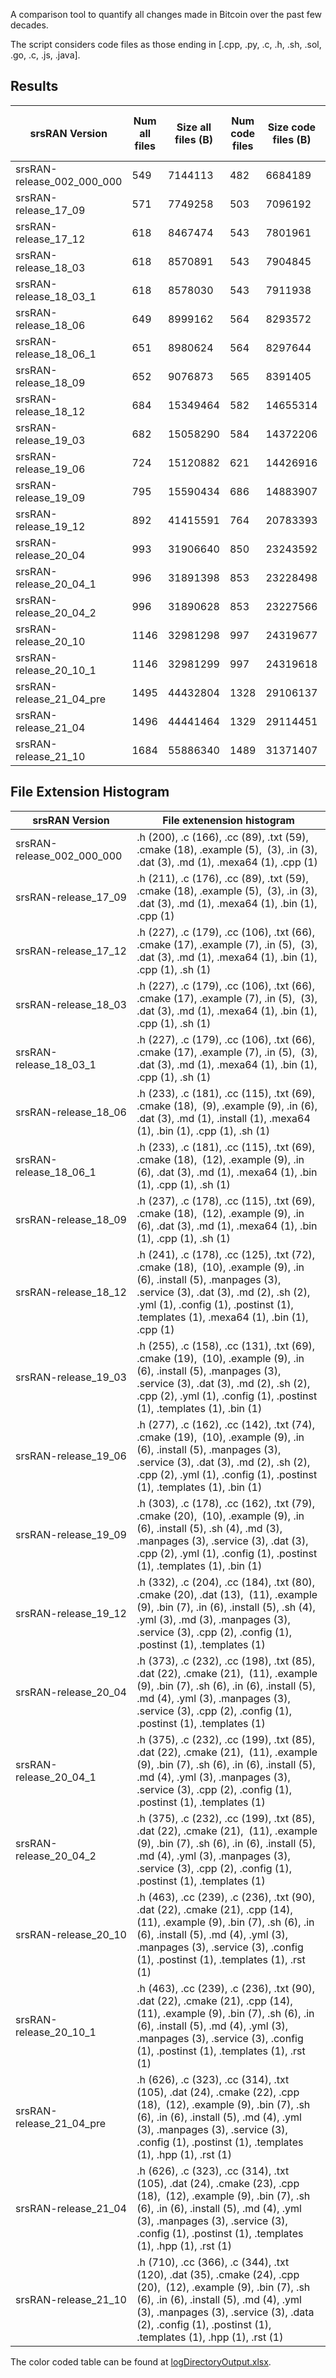 A comparison tool to quantify all changes made in Bitcoin over the past few decades.

The script considers code files as those ending in [.cpp, .py, .c, .h, .sh, .sol, .go, .c, .js, .java].

## Results
| srsRAN Version                | Num all files | Size all files (B) | Num code files | Size code files (B) | \* | All line additions | All line removals | All files changed | Ratio all files changed | All changed bytes | Ratio all bytes changed | \* | Code line additions | Code line removals | Code files changed | Ratio code files changed | Code changed bytes | Ratio code bytes changed |
| ----------------------------- | ------------- | ------------------ | --------------------------------------------------- | ------------------- | -- | ------------------ | ----------------- | ----------------- | ----------------------- | ----------------- | ----------------------- | -- | ------------------- | ------------------ | ------------------ | ------------------------ | ------------------ | ------------------------ |
| srsRAN-release\_002\_000\_000 | 549           | 7144113            | 482                                                 | 6684189             | \* | N/A                | N/A               | N/A               | N/A                     | N/A               | N/A                     | \* | N/A                 | N/A                | N/A                | N/A                      | N/A                | N/A                      |
| srsRAN-release\_17\_09        | 571           | 7749258            | 503                                                 | 7096192             | \* | 21383              | 8593              | 318               | 55.6918%                | 3503893           | 45.2159%                | \* | 21108               | 7094               | 292                | 58.0517%                 | 3249146            | 45.7872%                 |
| srsRAN-release\_17\_12        | 618           | 8467474            | 543                                                 | 7801961             | \* | 28246              | 7120              | 340               | 55.0162%                | 6386938           | 75.4291%                | \* | 27644               | 6900               | 313                | 57.6427%                 | 6306087            | 80.8269%                 |
| srsRAN-release\_18\_03        | 618           | 8570891            | 543                                                 | 7904845             | \* | 5141               | 2334              | 159               | 25.7282%                | 3418182           | 39.8813%                | \* | 5082                | 2317               | 151                | 27.8085%                 | 3369714            | 42.6285%                 |
| srsRAN-release\_18\_03\_1     | 618           | 8578030            | 543                                                 | 7911938             | \* | 870                | 845               | 278               | 44.9838%                | 3230705           | 37.6626%                | \* | 859                 | 838                | 272                | 50.0921%                 | 3220329            | 40.7022%                 |
| srsRAN-release\_18\_06        | 649           | 8999162            | 564                                                 | 8293572             | \* | 19793              | 6913              | 303               | 46.6872%                | 6574956           | 73.0619%                | \* | 18546               | 6642               | 266                | 47.1631%                 | 6412981            | 77.3247%                 |
| srsRAN-release\_18\_06\_1     | 651           | 8980624            | 564                                                 | 8297644             | \* | 359                | 600               | 41                | 6.2980%                 | 700133            | 7.7960%                 | \* | 196                 | 63                 | 29                 | 5.1418%                  | 671489             | 8.0925%                  |
| srsRAN-release\_18\_09        | 652           | 9076873            | 565                                                 | 8391405             | \* | 9505               | 6079              | 207               | 31.7485%                | 3130406           | 34.4877%                | \* | 9347                | 3959               | 185                | 32.7434%                 | 3063429            | 36.5067%                 |
| srsRAN-release\_18\_12        | 684           | 15349464           | 582                                                 | 14655314            | \* | 233625             | 29839             | 221               | 32.3099%                | 11664060          | 75.9900%                | \* | 233083              | 7389               | 172                | 29.5533%                 | 11571373           | 78.9568%                 |
| srsRAN-release\_19\_03        | 682           | 15058290           | 584                                                 | 14372206            | \* | 62729              | 87190             | 657               | 96.3343%                | 13697400          | 90.9625%                | \* | 62173               | 75812              | 536                | 91.7808%                 | 13522334           | 94.0867%                 |
| srsRAN-release\_19\_06        | 724           | 15120882           | 621                                                 | 14426916            | \* | 52107              | 50872             | 346               | 47.7901%                | 12389971          | 81.9395%                | \* | 51718               | 48114              | 304                | 48.9533%                 | 12294988           | 85.2226%                 |
| srsRAN-release\_19\_09        | 795           | 15590434           | 686                                                 | 14883907            | \* | 28570              | 12763             | 298               | 37.4843%                | 10254355          | 65.7734%                | \* | 28095               | 11846              | 271                | 39.5044%                 | 10176993           | 68.3758%                 |
| srsRAN-release\_19\_12        | 892           | 41415591           | 764                                                 | 20783393            | \* | 228489             | 49358             | 721               | 80.8296%                | 40483357          | 97.7491%                | \* | 227807              | 47348              | 671                | 87.8272%                 | 20458224           | 98.4354%                 |
| srsRAN-release\_20\_04        | 993           | 31906640           | 850                                                 | 23243592            | \* | 192596             | 109369            | 930               | 93.6556%                | 30743599          | 96.3549%                | \* | 191610              | 58134              | 796                | 93.6471%                 | 22980455           | 98.8679%                 |
| srsRAN-release\_20\_04\_1     | 996           | 31891398           | 853                                                 | 23228498            | \* | 3155               | 4199              | 91                | 9.1365%                 | 4007870           | 12.5672%                | \* | 3138                | 4183               | 85                 | 9.9648%                  | 3951538            | 17.0116%                 |
| srsRAN-release\_20\_04\_2     | 996           | 31890628           | 853                                                 | 23227566            | \* | 14                 | 23                | 7                 | 0.7028%                 | 128243            | 0.4021%                 | \* | 9                   | 22                 | 5                  | 0.5862%                  | 120349             | 0.5181%                  |
| srsRAN-release\_20\_10        | 1146          | 32981298           | 997                                                 | 24319677            | \* | 57989              | 24131             | 606               | 52.8796%                | 10675974          | 32.3698%                | \* | 57139               | 15145              | 541                | 54.2628%                 | 10444106           | 42.9451%                 |
| srsRAN-release\_20\_10\_1     | 1146          | 32981299           | 997                                                 | 24319618            | \* | 8                  | 7                 | 6                 | 0.5236%                 | 94872             | 0.2877%                 | \* | 3                   | 5                  | 3                  | 0.3009%                  | 66049              | 0.2716%                  |
| srsRAN-release\_21\_04\_pre   | 1495          | 44432804           | 1328                                                | 29106137            | \* | 474593             | 350843            | 1555              | 104.0134%               | 36016274          | 81.0578%                | \* | 469732              | 141366             | 1307               | 98.4187%                 | 29026428           | 99.7261%                 |
| srsRAN-release\_21\_04        | 1496          | 44441464           | 1329                                                | 29114451            | \* | 325                | 116               | 34                | 2.2727%                 | 674015            | 1.5166%                 | \* | 309                 | 115                | 29                 | 2.1821%                  | 621632             | 2.1351%                  |
| srsRAN-release\_21\_10        | 1684          | 55886340           | 1489                                                | 31371407            | \* | 79203              | 17434             | 1006              | 59.7387%                | 23161592          | 41.4441%                | \* | 77921               | 12237              | 888                | 59.6373%                 | 13752636           | 43.8381%                 |

## File Extension Histogram
| srsRAN Version                | File extenension histogram                                                                                                                                                                                                                                             |
| ----------------------------- | ---------------------------------------------------------------------------------------------------------------------------------------------------------------------------------------------------------------------------------------------------------------------- |
| srsRAN-release\_002\_000\_000 | .h (200), .c (166), .cc (89), .txt (59), .cmake (18), .example (5),  (3), .in (3), .dat (3), .md (1), .mexa64 (1), .cpp (1)                                                                                                                                            |
| srsRAN-release\_17\_09        | .h (211), .c (176), .cc (89), .txt (59), .cmake (18), .example (5),  (3), .in (3), .dat (3), .md (1), .mexa64 (1), .bin (1), .cpp (1)                                                                                                                                  |
| srsRAN-release\_17\_12        | .h (227), .c (179), .cc (106), .txt (66), .cmake (17), .example (7), .in (5),  (3), .dat (3), .md (1), .mexa64 (1), .bin (1), .cpp (1), .sh (1)                                                                                                                        |
| srsRAN-release\_18\_03        | .h (227), .c (179), .cc (106), .txt (66), .cmake (17), .example (7), .in (5),  (3), .dat (3), .md (1), .mexa64 (1), .bin (1), .cpp (1), .sh (1)                                                                                                                        |
| srsRAN-release\_18\_03\_1     | .h (227), .c (179), .cc (106), .txt (66), .cmake (17), .example (7), .in (5),  (3), .dat (3), .md (1), .mexa64 (1), .bin (1), .cpp (1), .sh (1)                                                                                                                        |
| srsRAN-release\_18\_06        | .h (233), .c (181), .cc (115), .txt (69), .cmake (18),  (9), .example (9), .in (6), .dat (3), .md (1), .install (1), .mexa64 (1), .bin (1), .cpp (1), .sh (1)                                                                                                          |
| srsRAN-release\_18\_06\_1     | .h (233), .c (181), .cc (115), .txt (69), .cmake (18),  (12), .example (9), .in (6), .dat (3), .md (1), .mexa64 (1), .bin (1), .cpp (1), .sh (1)                                                                                                                       |
| srsRAN-release\_18\_09        | .h (237), .c (178), .cc (115), .txt (69), .cmake (18),  (12), .example (9), .in (6), .dat (3), .md (1), .mexa64 (1), .bin (1), .cpp (1), .sh (1)                                                                                                                       |
| srsRAN-release\_18\_12        | .h (241), .c (178), .cc (125), .txt (72), .cmake (18),  (10), .example (9), .in (6), .install (5), .manpages (3), .service (3), .dat (3), .md (2), .sh (2), .yml (1), .config (1), .postinst (1), .templates (1), .mexa64 (1), .bin (1), .cpp (1)                      |
| srsRAN-release\_19\_03        | .h (255), .c (158), .cc (131), .txt (69), .cmake (19),  (10), .example (9), .in (6), .install (5), .manpages (3), .service (3), .dat (3), .md (2), .sh (2), .cpp (2), .yml (1), .config (1), .postinst (1), .templates (1), .bin (1)                                   |
| srsRAN-release\_19\_06        | .h (277), .c (162), .cc (142), .txt (74), .cmake (19),  (10), .example (9), .in (6), .install (5), .manpages (3), .service (3), .dat (3), .md (2), .sh (2), .cpp (2), .yml (1), .config (1), .postinst (1), .templates (1), .bin (1)                                   |
| srsRAN-release\_19\_09        | .h (303), .c (178), .cc (162), .txt (79), .cmake (20),  (10), .example (9), .in (6), .install (5), .sh (4), .md (3), .manpages (3), .service (3), .dat (3), .cpp (2), .yml (1), .config (1), .postinst (1), .templates (1), .bin (1)                                   |
| srsRAN-release\_19\_12        | .h (332), .c (204), .cc (184), .txt (80), .cmake (20), .dat (13),  (11), .example (9), .bin (7), .in (6), .install (5), .sh (4), .yml (3), .md (3), .manpages (3), .service (3), .cpp (2), .config (1), .postinst (1), .templates (1)                                  |
| srsRAN-release\_20\_04        | .h (373), .c (232), .cc (198), .txt (85), .dat (22), .cmake (21),  (11), .example (9), .bin (7), .sh (6), .in (6), .install (5), .md (4), .yml (3), .manpages (3), .service (3), .cpp (2), .config (1), .postinst (1), .templates (1)                                  |
| srsRAN-release\_20\_04\_1     | .h (375), .c (232), .cc (199), .txt (85), .dat (22), .cmake (21),  (11), .example (9), .bin (7), .sh (6), .in (6), .install (5), .md (4), .yml (3), .manpages (3), .service (3), .cpp (2), .config (1), .postinst (1), .templates (1)                                  |
| srsRAN-release\_20\_04\_2     | .h (375), .c (232), .cc (199), .txt (85), .dat (22), .cmake (21),  (11), .example (9), .bin (7), .sh (6), .in (6), .install (5), .md (4), .yml (3), .manpages (3), .service (3), .cpp (2), .config (1), .postinst (1), .templates (1)                                  |
| srsRAN-release\_20\_10        | .h (463), .cc (239), .c (236), .txt (90), .dat (22), .cmake (21), .cpp (14),  (11), .example (9), .bin (7), .sh (6), .in (6), .install (5), .md (4), .yml (3), .manpages (3), .service (3), .config (1), .postinst (1), .templates (1), .rst (1)                       |
| srsRAN-release\_20\_10\_1     | .h (463), .cc (239), .c (236), .txt (90), .dat (22), .cmake (21), .cpp (14),  (11), .example (9), .bin (7), .sh (6), .in (6), .install (5), .md (4), .yml (3), .manpages (3), .service (3), .config (1), .postinst (1), .templates (1), .rst (1)                       |
| srsRAN-release\_21\_04\_pre   | .h (626), .c (323), .cc (314), .txt (105), .dat (24), .cmake (22), .cpp (18),  (12), .example (9), .bin (7), .sh (6), .in (6), .install (5), .md (4), .yml (3), .manpages (3), .service (3), .config (1), .postinst (1), .templates (1), .hpp (1), .rst (1)            |
| srsRAN-release\_21\_04        | .h (626), .c (323), .cc (314), .txt (105), .dat (24), .cmake (23), .cpp (18),  (12), .example (9), .bin (7), .sh (6), .in (6), .install (5), .md (4), .yml (3), .manpages (3), .service (3), .config (1), .postinst (1), .templates (1), .hpp (1), .rst (1)            |
| srsRAN-release\_21\_10        | .h (710), .cc (366), .c (344), .txt (120), .dat (35), .cmake (24), .cpp (20),  (12), .example (9), .bin (7), .sh (6), .in (6), .install (5), .md (4), .yml (3), .manpages (3), .service (3), .data (2), .config (1), .postinst (1), .templates (1), .hpp (1), .rst (1) |



The color coded table can be found at [logDirectoryOutput.xlsx](logDirectoryOutput.xlsx).
